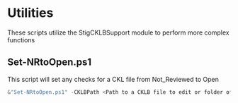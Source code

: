 # Utilities

These scripts utilize the StigCKLBSupport module to perform more complex functions

## Set-NRtoOpen.ps1

This script will set any checks for a CKL file from Not_Reviewed to Open

```powershell
&"Set-NRtoOpen.ps1" -CKLBPath <Path to a CKLB file to edit or folder of CKLBs to edit>
```